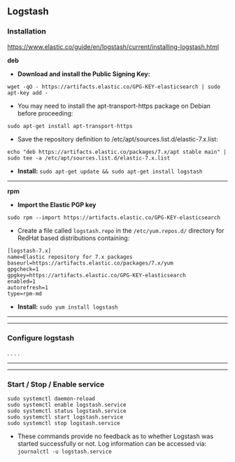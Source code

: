 ## Logstash

### Installation
https://www.elastic.co/guide/en/logstash/current/installing-logstash.html

**deb**
* **Download and install the Public Signing Key:**
```
wget -qO - https://artifacts.elastic.co/GPG-KEY-elasticsearch | sudo apt-key add -
```

* You may need to install the apt-transport-https package on Debian before proceeding:
```
sudo apt-get install apt-transport-https
```

* Save the repository definition to /etc/apt/sources.list.d/elastic-7.x.list:
```
echo "deb https://artifacts.elastic.co/packages/7.x/apt stable main" | sudo tee -a /etc/apt/sources.list.d/elastic-7.x.list
```

* **Install:** `sudo apt-get update && sudo apt-get install logstash`

----

**rpm**
* **Import the Elastic PGP key**
```
sudo rpm --import https://artifacts.elastic.co/GPG-KEY-elasticsearch
```
* Create a file called `logstash.repo` in the `/etc/yum.repos.d/` directory for RedHat based distributions containing:
```
[logstash-7.x]
name=Elastic repository for 7.x packages
baseurl=https://artifacts.elastic.co/packages/7.x/yum
gpgcheck=1
gpgkey=https://artifacts.elastic.co/GPG-KEY-elasticsearch
enabled=1
autorefresh=1
type=rpm-md
```
* **Install:** `sudo yum install logstash`

----
----

### Configure logstash
.
.
.
.

----
----

### Start / Stop / Enable service
```
sudo systemctl daemon-reload
sudo systemctl enable logstash.service
sudo systemctl status logstash.service
sudo systemctl start logstash.service
sudo systemctl stop logstash.service
```

* These commands provide no feedback as to whether Logstash was started successfully or not. Log information can be accessed via: `journalctl -u logstash.service`
